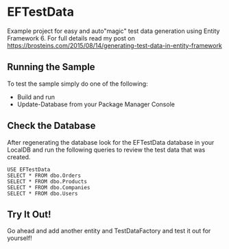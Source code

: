 # EFTestData

Example project for easy and auto"magic" test data generation using Entity Framework 6.  For full details read my post on https://brosteins.com/2015/08/14/generating-test-data-in-entity-framework

## Running the Sample
To test the sample simply do one of the following:
* Build and run 
* Update-Database from your Package Manager Console

## Check the Database
After regenerating the database look for the EFTestData database in your LocalDB and run the following queries to review the test data that was created.

```
USE EFTestData
SELECT * FROM dbo.Orders
SELECT * FROM dbo.Products
SELECT * FROM dbo.Companies
SELECT * FROM dbo.Users
```

## Try It Out!
Go ahead and add another entity and TestDataFactory and test it out for yourself!
